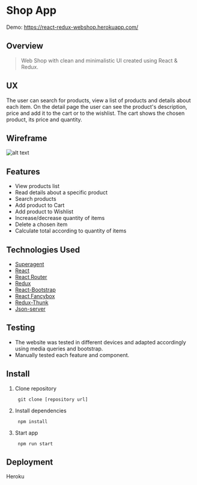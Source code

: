 # Shop App  
Demo: https://react-redux-webshop.herokuapp.com/

## Overview

>Web Shop with clean and minimalistic UI created using React & Redux.

## UX

The user can search for products, view a list of products and details about each item. On the detail page the user can see the product's description, price and add it to the cart or to the wishlist. The cart shows the chosen product, its price and quantity.

## Wireframe

![alt text](https://i.postimg.cc/8zmqr1Kp/Untitled-1.png)



## Features

* View products list
* Read details about a specific product
* Search products
* Add product to Cart
* Add product to Wishlist
* Increase/decrease quantity of items
* Delete a chosen item
* Calculate total according to quantity of items

## Technologies Used

* [Superagent](https://visionmedia.github.io/superagent/)
* [React](https://reactjs.org/)
* [React Router](https://reacttraining.com/react-router/web/guides/quick-start)
* [Redux](https://redux.js.org/)
* [React-Bootstrap](https://react-bootstrap.github.io/)
* [React Fancybox](https://github.com/gianglevan94/react-fancybox)
* [Redux-Thunk](https://github.com/reduxjs/redux-thunk)
* [Json-server](https://github.com/typicode/json-server)

## Testing

* The website was tested in different devices and adapted accordingly using media queries and bootstrap.
* Manually tested each feature and component.

## Install

1. Clone repository

        git clone [repository url]
        
2. Install dependencies

        npm install
        
3. Start app

        npm run start

## Deployment

Heroku
